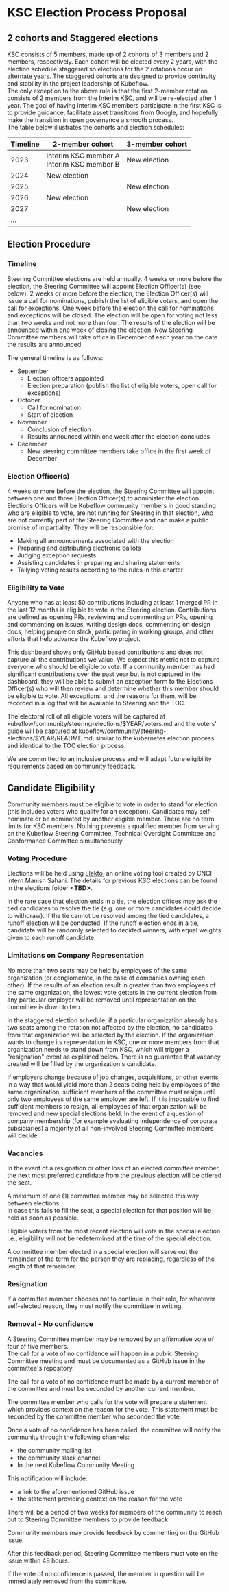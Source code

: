 # KSC Election Process Proposal


## 2 cohorts and Staggered elections

KSC consists of 5 members, made up of 2 cohorts of 3 members and 2 members, respectively. Each cohort will be elected every 2 years, with the election schedule staggered so elections for the 2 rotations occur on alternate years. The staggered cohorts are designed to provide continuity and stability in the project leadership of Kubeflow.  
The only exception to the above rule is that the first 2-member rotation consists of 2 members from the Interim KSC, and will be re-elected after 1 year. The goal of having interim KSC members participate in the first KSC is to provide guidance, facilitate asset transitions from Google, and hopefully make the transition in open governance a smooth process.  
The table below illustrates the cohorts and election schedules:

<table>
  <thead>
    <tr>
      <th>Timeline</th>
      <th>2-member cohort</th>
      <th>3-member cohort</th>
    </tr>
  </thead>
  <tbody>
    <tr>
      <td>2023</td>
      <td>Interim KSC member A<br>
Interim KSC member B</td>
      <td>New election</td>
    </tr>
    <tr>
      <td>2024</td>
      <td>New election</td>
      <td></td>
    </tr>
    <tr>
      <td>2025</td>
      <td></td>
      <td>New election</td>
    </tr>
    <tr>
      <td>2026</td>
      <td>New election</td>
      <td></td>
    </tr>
    <tr>
      <td>2027</td>
      <td></td>
      <td>New election</td>
    </tr>
    <tr>
      <td>…</td>
      <td></td>
      <td></td>
    </tr>
  </tbody>
</table>

## Election Procedure

### Timeline ###  
Steering Committee elections are held annually. 4 weeks or more before the election, the Steering Committee will appoint Election Officer(s) (see below). 2 weeks or more before the election, the Election Officer(s) will issue a call for nominations, publish the list of eligible voters, and open the call for exceptions. One week before the election the call for nominations and exceptions will be closed. The election will be open for voting not less than two weeks and not more than four. The results of the election will be announced within one week of closing the election. New Steering Committee members will take office in December of each year on the date the results are announced.

The general timeline is as follows:
- September
  - Election officers appointed
  - Election preparation (publish the list of eligible voters, open call for exceptions)
- October
  - Call for nomination
  - Start of election
- November
  - Conclusion of election
  - Results announced within one week after the election concludes
- December
  - New steering committee members take office in the first week of December

### Election Officer(s) ###  
4 weeks or more before the election, the Steering Committee will appoint between one and three Election Officer(s) to administer the election. Elections Officers will be Kubeflow community members in good standing who are eligible to vote, are not running for Steering in that election, who are not currently part of the Steering Committee and can make a public promise of impartiality. They will be responsible for:

-  Making all announcements associated with the election
-  Preparing and distributing electronic ballots
-  Judging exception requests
-  Assisting candidates in preparing and sharing statements
-  Tallying voting results according to the rules in this charter

### Eligibility to Vote ###
Anyone who has at least 50 contributions including at least 1 merged PR in the last 12 months is eligible to vote in the Steering election. Contributions are defined as opening PRs, reviewing and commenting on PRs, opening and commenting on issues, writing design docs, commenting on design docs, helping people on slack, participating in working groups, and other efforts that help advance the Kubeflow project.

This [dashboard](https://kubeflow.devstats.cncf.io/d/9/developer-activity-counts-by-repository-group-table?orgId=1&var-period_name=Last%20year&var-metric=contributions&var-repogroup_name=All&var-country_name=All) shows only GitHub based contributions and does not capture all the contributions we value. We expect this metric not to capture everyone who should be eligible to vote. If a community member has had significant contributions over the past year but is not captured in the dashboard, they will be able to submit an exception form to the Elections Officer(s) who will then review and determine whether this member should be eligible to vote. All exceptions, and the reasons for them, will be recorded in a log that will be available to Steering and the TOC.

The electoral roll of all eligible voters will be captured at kubeflow/community/steering-elections/$YEAR/voters.md and the voters' guide will be captured at kubeflow/community/steering-elections/\$YEAR/README.md, similar to the kubernetes election process and identical to the TOC election process.

We are committed to an inclusive process and will adapt future eligibility requirements based on community feedback.

## Candidate Eligibility ##
Community members must be eligible to vote in order to stand for election (this includes voters who qualify for an exception). Candidates may self-nominate or be nominated by another eligible member. There are no term limits for KSC members. Nothing prevents a qualified member from serving on the Kubeflow Steering Committee, Technical Oversight Committee and Conformance Committee simultaneously.  

### Voting Procedure ###
Elections will be held using [Elekto](https://elekto.dev/), an online voting tool created by CNCF intern Manish Sahani. The details for previous KSC elections can be found in the elections folder **\<TBD\>**.

In the [rare case](https://elekto.dev/docs/administration/concluding/#what-about-tie-votes) that election ends in a tie, the election offices may ask the tied candidates to resolve the tie (e.g. one or more candidates could decide to withdraw). If the tie cannot be resolved among the tied candidates, a runoff election will be conducted. If the runoff election ends in a tie, candidate will be randomly selected to decided winners, with equal weights given to each runoff candidate.

### Limitations on Company Representation ###
No more than two seats may be held by employees of the same organization (or conglomerate, in the case of companies owning each other). If the results of an election result in greater than two employees of the same organization, the lowest vote getters in the current election from any particular employer will be removed until representation on the committee is down to two.

In the staggered election schedule, if a particular organization already has two seats among the rotation not affected by the election, no candidates from that organization will be selected by the election. If the organization wants to change its representation in KSC, one or more members from that organization needs to stand down from KSC, which will trigger a "resignation" event as explained below. There is no guarantee that vacancy created will be filled by the organization's candidate. 

If employers change because of job changes, acquisitions, or other events, in a way that would yield more than 2 seats being held by employees of the same organization, sufficient members of the committee must resign until only two employees of the same employer are left. If it is impossible to find sufficient members to resign, all employees of that organization will be removed and new special elections held. In the event of a question of company membership (for example evaluating independence of corporate subsidiaries) a majority of all non-involved Steering Committee members will decide.

### Vacancies ###
In the event of a resignation or other loss of an elected committee member, the next most preferred candidate from the previous election will be offered the seat.  

A maximum of one (1) committee member may be selected this way between elections.  
In case this fails to fill the seat, a special election for that position will be held as soon as possible.  

Eligible voters from the most recent election will vote in the special election i.e., eligibility will not be redetermined at the time of the special election.

A committee member elected in a special election will serve out the remainder of the term for the person they are replacing, regardless of the length of that remainder.  

### Resignation ###
If a committee member chooses not to continue in their role, for whatever self-elected reason, they must notify the committee in writing.

### Removal - No confidence ###
A Steering Committee member may be removed by an affirmative vote of four of five members.  
The call for a vote of no confidence will happen in a public Steering Committee meeting and must be documented as a GitHub issue in the committee's repository.

The call for a vote of no confidence must be made by a current member of the committee and must be seconded by another current member.

The committee member who calls for the vote will prepare a statement which provides context on the reason for the vote. This statement must be seconded by the committee member who seconded the vote.

Once a vote of no confidence has been called, the committee will notify the community through the following channels:

-  the community mailing list
-  the community slack channel
-  In the next Kubeflow Community Meeting

This notification will include:

-  a link to the aforementioned GitHub issue
-  the statement providing context on the reason for the vote

There will be a period of two weeks for members of the community to reach out to Steering Committee members to provide feedback.

Community members may provide feedback by commenting on the GitHub issue.

After this feedback period, Steering Committee members must vote on the issue within 48 hours.

If the vote of no confidence is passed, the member in question will be immediately removed from the committee.